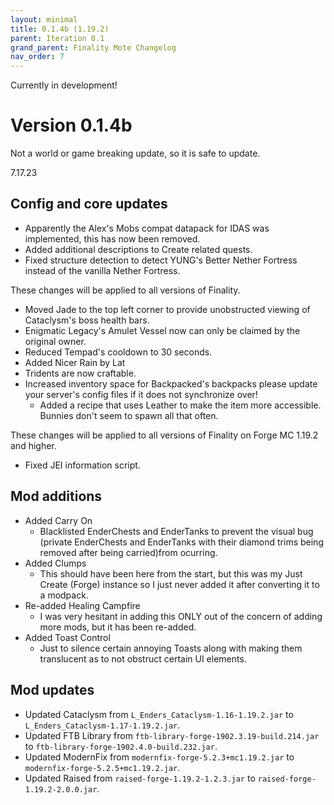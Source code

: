 ```yaml
---
layout: minimal
title: 0.1.4b (1.19.2)
parent: Iteration 0.1
grand_parent: Finality Mote Changelog
nav_order: 7
---
```


Currently in development!

# Version 0.1.4b

Not a world or game breaking update, so it is safe to update.

7.17.23

## Config and core updates

- Apparently the Alex's Mobs compat datapack for IDAS was implemented, this has now been removed.
- Added additional descriptions to Create related quests.
- Fixed structure detection to detect YUNG's Better Nether Fortress instead of the vanilla Nether Fortress.

These changes will be applied to all versions of Finality.
- Moved Jade to the top left corner to provide unobstructed viewing of Cataclysm's boss health bars.
- Enigmatic Legacy's Amulet Vessel now can only be claimed by the original owner.
- Reduced Tempad's cooldown to 30 seconds.
- Added Nicer Rain by Lat
- Tridents are now craftable.
- Increased inventory space for Backpacked's backpacks please update your server's config files if it does not synchronize over!
  - Added a recipe that uses Leather to make the item more accessible. Bunnies don't seem to spawn all that often.

These changes will be applied to all versions of Finality on Forge MC 1.19.2 and higher.
- Fixed JEI information script.

## Mod additions
- Added Carry On
  - Blacklisted EnderChests and EnderTanks to prevent the visual bug (private EnderChests and EnderTanks with their diamond trims being removed after being carried)from ocurring.
- Added Clumps
  - This should have been here from the start, but this was my Just Create (Forge) instance so I just never added it after converting it to a modpack.
- Re-added Healing Campfire
  - I was very hesitant in adding this ONLY out of the concern of adding more mods, but it has been re-added.
- Added Toast Control 
  - Just to silence certain annoying Toasts along with making them translucent as to not obstruct certain UI elements.

## Mod updates
- Updated Cataclysm from `L_Enders_Cataclysm-1.16-1.19.2.jar` to `L_Enders_Cataclysm-1.17-1.19.2.jar`.
- Updated FTB Library from `ftb-library-forge-1902.3.19-build.214.jar` to `ftb-library-forge-1902.4.0-build.232.jar`.
- Updated ModernFix from `modernfix-forge-5.2.3+mc1.19.2.jar` to `modernfix-forge-5.2.5+mc1.19.2.jar`.
- Updated Raised from `raised-forge-1.19.2-1.2.3.jar` to `raised-forge-1.19.2-2.0.0.jar`.